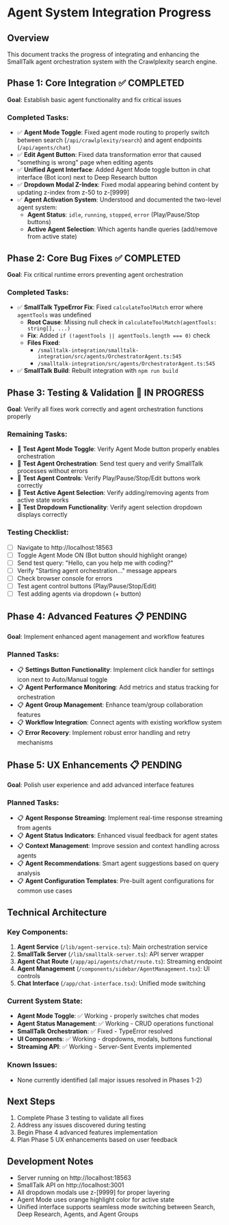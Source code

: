 # Agent System Integration Progress

## Overview
This document tracks the progress of integrating and enhancing the SmallTalk agent orchestration system with the Crawlplexity search engine.

## Phase 1: Core Integration ✅ COMPLETED
**Goal**: Establish basic agent functionality and fix critical issues

### Completed Tasks:
- ✅ **Agent Mode Toggle**: Fixed agent mode routing to properly switch between search (`/api/crawlplexity/search`) and agent endpoints (`/api/agents/chat`)
- ✅ **Edit Agent Button**: Fixed data transformation error that caused "something is wrong" page when editing agents
- ✅ **Unified Agent Interface**: Added Agent Mode toggle button in chat interface (Bot icon) next to Deep Research button
- ✅ **Dropdown Modal Z-Index**: Fixed modal appearing behind content by updating z-index from z-50 to z-[9999]
- ✅ **Agent Activation System**: Understood and documented the two-level agent system:
  - **Agent Status**: `idle`, `running`, `stopped`, `error` (Play/Pause/Stop buttons)
  - **Active Agent Selection**: Which agents handle queries (add/remove from active state)

## Phase 2: Core Bug Fixes ✅ COMPLETED  
**Goal**: Fix critical runtime errors preventing agent orchestration

### Completed Tasks:
- ✅ **SmallTalk TypeError Fix**: Fixed `calculateToolMatch` error where `agentTools` was undefined
  - **Root Cause**: Missing null check in `calculateToolMatch(agentTools: string[], ...)` 
  - **Fix**: Added `if (!agentTools || agentTools.length === 0)` check
  - **Files Fixed**: 
    - `/smalltalk-integration/smalltalk-integration/src/agents/OrchestratorAgent.ts:545`
    - `/smalltalk-integration/src/agents/OrchestratorAgent.ts:545`
- ✅ **SmallTalk Build**: Rebuilt integration with `npm run build`

## Phase 3: Testing & Validation 🔄 IN PROGRESS
**Goal**: Verify all fixes work correctly and agent orchestration functions properly

### Remaining Tasks:
- 🔄 **Test Agent Mode Toggle**: Verify Agent Mode button properly enables orchestration
- 🔄 **Test Agent Orchestration**: Send test query and verify SmallTalk processes without errors
- 🔄 **Test Agent Controls**: Verify Play/Pause/Stop/Edit buttons work correctly
- 🔄 **Test Active Agent Selection**: Verify adding/removing agents from active state works
- 🔄 **Test Dropdown Functionality**: Verify agent selection dropdown displays correctly

### Testing Checklist:
- [ ] Navigate to http://localhost:18563
- [ ] Toggle Agent Mode ON (Bot button should highlight orange)
- [ ] Send test query: "Hello, can you help me with coding?"
- [ ] Verify "Starting agent orchestration..." message appears
- [ ] Check browser console for errors
- [ ] Test agent control buttons (Play/Pause/Stop/Edit)
- [ ] Test adding agents via dropdown (+ button)

## Phase 4: Advanced Features 📋 PENDING
**Goal**: Implement enhanced agent management and workflow features

### Planned Tasks:
- 📋 **Settings Button Functionality**: Implement click handler for settings icon next to Auto/Manual toggle
- 📋 **Agent Performance Monitoring**: Add metrics and status tracking for orchestration
- 📋 **Agent Group Management**: Enhance team/group collaboration features
- 📋 **Workflow Integration**: Connect agents with existing workflow system
- 📋 **Error Recovery**: Implement robust error handling and retry mechanisms

## Phase 5: UX Enhancements 📋 PENDING
**Goal**: Polish user experience and add advanced interface features

### Planned Tasks:
- 📋 **Agent Response Streaming**: Implement real-time response streaming from agents
- 📋 **Agent Status Indicators**: Enhanced visual feedback for agent states
- 📋 **Context Management**: Improve session and context handling across agents
- 📋 **Agent Recommendations**: Smart agent suggestions based on query analysis
- 📋 **Agent Configuration Templates**: Pre-built agent configurations for common use cases

## Technical Architecture

### Key Components:
1. **Agent Service** (`/lib/agent-service.ts`): Main orchestration service
2. **SmallTalk Server** (`/lib/smalltalk-server.ts`): API server wrapper  
3. **Agent Chat Route** (`/app/api/agents/chat/route.ts`): Streaming endpoint
4. **Agent Management** (`/components/sidebar/AgentManagement.tsx`): UI controls
5. **Chat Interface** (`/app/chat-interface.tsx`): Unified mode switching

### Current System State:
- **Agent Mode Toggle**: ✅ Working - properly switches chat modes
- **Agent Status Management**: ✅ Working - CRUD operations functional
- **SmallTalk Orchestration**: ✅ Fixed - TypeError resolved
- **UI Components**: ✅ Working - dropdowns, modals, buttons functional
- **Streaming API**: ✅ Working - Server-Sent Events implemented

### Known Issues:
- None currently identified (all major issues resolved in Phases 1-2)

## Next Steps
1. Complete Phase 3 testing to validate all fixes
2. Address any issues discovered during testing  
3. Begin Phase 4 advanced features implementation
4. Plan Phase 5 UX enhancements based on user feedback

## Development Notes
- Server running on http://localhost:18563
- SmallTalk API on http://localhost:3001  
- All dropdown modals use z-[9999] for proper layering
- Agent Mode uses orange highlight color for active state
- Unified interface supports seamless mode switching between Search, Deep Research, Agents, and Agent Groups